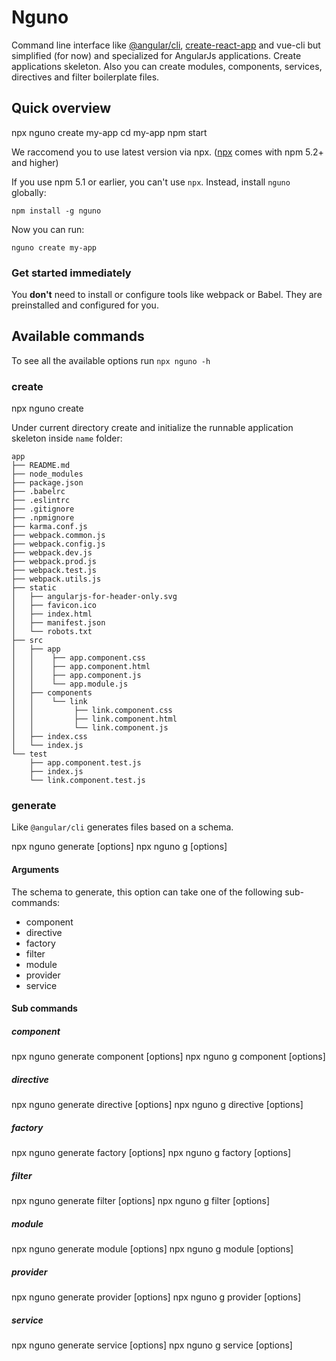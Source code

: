 # Nguno

Command line interface like [@angular/cli](https://cli.angular.io), [create-react-app](https://github.com/facebook/create-react-app) and vue-cli but simplified (for now) and specialized for AngularJs applications.
Create applications skeleton.
Also you can create modules, components, services, directives and filter boilerplate files.

## Quick overview

npx nguno create my-app
cd my-app
npm start

We raccomend you to use latest version via npx.
([npx](https://medium.com/@maybekatz/introducing-npx-an-npm-package-runner-55f7d4bd282b) comes with npm 5.2+ and higher)

If you use npm 5.1 or earlier, you can't use `npx`. Instead, install `nguno` globally:

```
npm install -g nguno
```

Now you can run:

```
nguno create my-app
```

### Get started immediately

You **don't** need to install or configure tools like webpack or Babel.
They are preinstalled and configured for you.

## Available commands

To see all the available options run `npx nguno -h`

### create

npx nguno create <name>

Under current directory create and initialize the runnable application skeleton inside `name` folder:

```
app
├── README.md
├── node_modules
├── package.json
├── .babelrc
├── .eslintrc
├── .gitignore
├── .npmignore
├── karma.conf.js
├── webpack.common.js
├── webpack.config.js
├── webpack.dev.js
├── webpack.prod.js
├── webpack.test.js
├── webpack.utils.js
├── static
│   ├── angularjs-for-header-only.svg
│   ├── favicon.ico
│   ├── index.html
│   ├── manifest.json
│   └── robots.txt
├── src
│   ├── app
│   │    ├── app.component.css
│   │    ├── app.component.html
│   │    ├── app.component.js
│   │    └── app.module.js
│   ├── components
│   │    └── link
│   │         ├── link.component.css
│   │         ├── link.component.html
│   │         └── link.component.js
│   ├── index.css
│   └── index.js
└── test
    ├── app.component.test.js
    ├── index.js
    └── link.component.test.js
```

### generate

Like `@angular/cli` generates files based on a schema.

npx nguno generate <schema> [options]
npx nguno g <schema> [options]

#### Arguments

<schema> The schema to generate, this option can take one of the following sub-commands:

* component
* directive
* factory
* filter
* module
* provider
* service

#### Sub commands

##### component

npx nguno generate component <name> [options]
npx nguno g component <name> [options]

##### directive

npx nguno generate directive <name> [options]
npx nguno g directive <name> [options]

##### factory

npx nguno generate factory <name> [options]
npx nguno g factory <name> [options]

##### filter

npx nguno generate filter <name> [options]
npx nguno g filter <name> [options]

##### module

npx nguno generate module <name> [options]
npx nguno g module <name> [options]

##### provider

npx nguno generate provider <name> [options]
npx nguno g provider <name> [options]

##### service

npx nguno generate service <name> [options]
npx nguno g service <name> [options]
